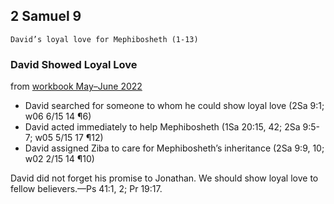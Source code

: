 ## 2 Samuel 9

```
David’s loyal love for Mephibosheth (1-13)
```

### David Showed Loyal Love

from [workbook May–June 2022](https://www.jw.org/en/library/jw-meeting-workbook/may-june-2022-mwb/Life-and-Ministry-Meeting-Schedule-for-June-6-12-2022/David-Showed-Loyal-Love/)

- David searched for someone to whom he could show loyal love (2Sa 9:1; w06 6/15 14 ¶6)
- David acted immediately to help Mephibosheth (1Sa 20:15, 42; 2Sa 9:5-7; w05 5/15 17 ¶12)
- David assigned Ziba to care for Mephibosheth’s inheritance (2Sa 9:9, 10; w02 2/15 14 ¶10)

David did not forget his promise to Jonathan. We should show loyal love to fellow believers.​—Ps 41:1, 2; Pr 19:17.
